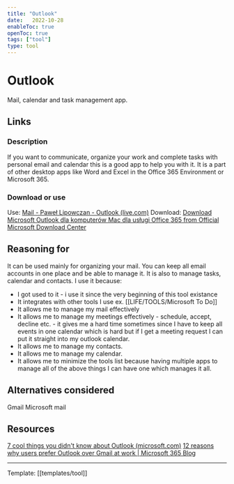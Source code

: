```yaml
---
title: "Outlook"
date:   2022-10-28
enableToc: true
openToc: true
tags: ["tool"]
type: tool
---
```

# Outlook
Mail, calendar and task management app.

## Links
### Description
If you want to communicate, organize your work and complete tasks with personal email and calendar this is a good app to help you with it. It is a part of other desktop apps like Word and Excel in the Office 365 Environment or Microsoft 365.
### Download or use
Use: [Mail - Paweł Lipowczan - Outlook (live.com)](https://outlook.live.com/mail/0/)
Download: [Download Microsoft Outlook dla komputerów Mac dla usługi Office 365 from Official Microsoft Download Center](https://www.microsoft.com/pl-pl/download/details.aspx?id=45915)
## Reasoning for
It can be used mainly for organizing your mail. You can keep all email accounts in one place and be able to manage it. It is also to manage tasks, calendar and contacts. I use it because:
- I got used to it - i use it since the very beginning of this tool existance
- It integrates with other tools I use ex. [[LIFE/TOOLS/Microsoft To Do]] 
- It allows me to manage my mail effectively
- It allows me to manage my meetings effectively - schedule, accept, decline etc. - it gives me a hard time sometimes since I have to keep all events in one calendar which is hard but if I get a meeting request I can put it straight into my outlook calendar.
- It allows me to manage my contacts.
- It allows me to manage my calendar.
- It allows me to minimize the tools list because having multiple apps to manage all of the above things I can have one which manages it all.
## Alternatives considered
Gmail
Microsoft mail
## Resources
[7 cool things you didn't know about Outlook (microsoft.com)](https://support.microsoft.com/en-us/office/7-cool-things-you-didn-t-know-about-outlook-314cf31f-5cf9-4643-bc50-6d444107c6ae)
[12 reasons why users prefer Outlook over Gmail at work | Microsoft 365 Blog](https://www.microsoft.com/en-us/microsoft-365/blog/2013/09/26/12-reasons-why-users-prefer-outlook-over-gmail-at-work/)

---
Template: [[templates/tool]]